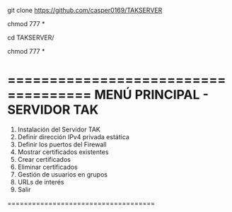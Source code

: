 git clone https://github.com/casper0169/TAKSERVER

chmod 777 * 

cd TAKSERVER/

chmod 777 *

====================================
       MENÚ PRINCIPAL - SERVIDOR TAK
====================================
1. Instalación del Servidor TAK
2. Definir dirección IPv4 privada estática
3. Definir los puertos del Firewall
4. Mostrar certificados existentes
5. Crear certificados
6. Eliminar certificados
7. Gestión de usuarios en grupos
8. URLs de interés
9. Salir

====================================
